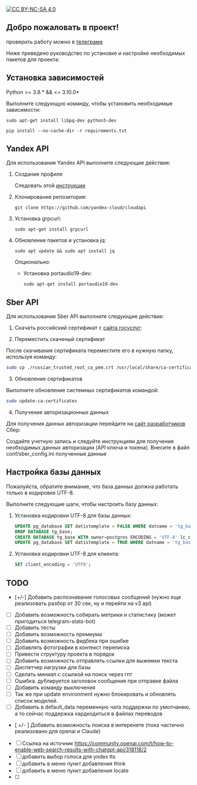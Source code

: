 [![CC BY-NC-SA 4.0][cc-by-nc-sa-shield]][cc-by-nc-sa]

[cc-by-nc-sa]: http://creativecommons.org/licenses/by-nc-sa/4.0/
[cc-by-nc-sa-image]: https://licensebuttons.net/l/by-nc-sa/4.0/88x31.png
[cc-by-nc-sa-shield]: https://img.shields.io/badge/License-CC%20BY--NC--SA%204.0-lightgrey.svg

## Добро пожаловать в проект!

проверить работу можно в [телеграме][tg]

Ниже приведено руководство по установке и настройке необходимых пакетов для проекта:

## Установка зависимостей

Python >= 3.8.* && <= 3.10.0*

Выполните следующую команду, чтобы установить необходимые зависимости:

```shell
sudo apt-get install libpq-dev python3-dev

pip install --no-cache-dir -r requirements.txt
```

## Yandex API

Для использования Yandex API выполните следующие действия:

1. Создание профиля

   Следовать этой [инструкции][df3]

2. Клонирование репозитория:

   ```shell
   git clone https://github.com/yandex-cloud/cloudapi
   ```

3. Установка grpcurl:

   ```shell
   sudo apt-get install grpcurl
   ```

4. Обновление пакетов и установка jq:

   ```shell
   sudo apt update && sudo apt install jq
   ```

   Опционально:

   - Установка portaudio19-dev:

     ```shell
     sudo apt-get install portaudio19-dev
     ```

## Sber API

Для использования Sber API выполните следующие действия:
1. Скачать российский сертификат с [сайта госуслуг][df1]:

2. Переместить скаченый сертификат

После скачивания сертификата переместите его в нужную папку, используя команду:

```bash
sudo cp ./russian_trusted_root_ca_pem.crt /usr/local/share/ca-certificates/
```

3. Обновление сертификатов

Выполните обновление системных сертификатов командой:

```bash
sudo update-ca-certificates
```

4. Получение авторизационных данных

Для получения данных авторизации перейдите на [сайт разработчиков][df2] Сбер:

Создайте учетную запись и следуйте инструкциям для получения необходимых данных авторизации (API ключа и токена).
Внесите в файл conf/sber_config.ini полученные данные


## Настройка базы данных

Пожалуйста, обратите внимание, что база данных должна работать только в кодировке UTF-8.

Выполните следующие шаги, чтобы настроить базу данных:

1. Установка кодировки UTF-8 для базы данных:

   ```sql
   UPDATE pg_database SET datistemplate = FALSE WHERE datname = 'tg_base';
   DROP DATABASE tg_base;
   CREATE DATABASE tg_base WITH owner=postgres ENCODING = 'UTF-8' lc_collate = 'en_US.utf8' lc_ctype = 'en_US.utf8' template template0;
   UPDATE pg_database SET datistemplate = TRUE WHERE datname = 'tg_base';
   ```

2. Установка кодировки UTF-8 для клиента:

   ```sql
   SET client_encoding = 'UTF8';
   ```





## TODO

- [+/-] Добавить распознавание голосовых сообщений (нужно еще реализовать разбор от 30 сек, ну и перейти на v3 api)
- [ ] Добавить возможность собирать метрики и статистику (может пригодиться telegram-stats-bot)
- [ ] Добавить тесты
- [ ] Добавить возможность премиума
- [ ] Добавить возможность фидбека при ошибке
- [ ] Добавлять фотографии в контекст переписка
- [ ] Привести структуру проекта в порядок 
- [ ] Добавить возможность отправлять ссылки для выжемки текста
- [ ] Диспетчер нагрузки для базы
- [ ] Сделать миниап с ссылкой на поиск через гпт
- [ ] Ошибка. дублируется заголовок сообщения при отправке файла
- [ ] Добавить команду выключения
- [ ] Так же при update environment нужно блокировать и обновлять список моделей.
- [ ] Добавить в default_data переменную чата поддержки по умолчанию, а то сейчас поддержка хардкодиться в файлах переводов
- [ +/- ] Добавить возможность поиска в интеренете (пока частично реализовано для openai и Claude)
- [ ] Ссылка на источник
https://community.openai.com/t/how-to-enable-web-search-results-with-chatgpt-api/318118/2
- [ ] добавить выбор голоса для yndex tts
- [ ] добавить в меню пункт добавления think
- [ ] добавить в меню пункт добавления locate
- [ ] 




[df1]: <https://www.gosuslugi.ru/crt>
[df2]: <https://developers.sber.ru/docs/ru/gigachat/api/authorization>
[df3]: <https://cloud.yandex.ru/docs/cli/quickstart#linux_1>
[tg]:  <https://t.me/kukimanGptBot>
